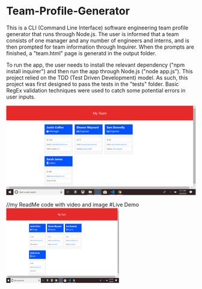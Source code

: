 # Team-Profile-Generator

This is a CLI (Command Line Interface) software engineering team profile generator that runs through Node.js. The user is informed that a team consists of one manager and any number of engineers and interns, and is then prompted for team information through Inquirer. When the prompts are finished, a "team.html" page is generatd in the output folder. 

To run the app, the user needs to install the relevant dependency ("npm install inquirer") and then run the app through Node.js ("node app.js"). This project relied on the TDD (Test Driven Development) model. As such, this project was first designed to pass the tests in the "tests" folder. Basic RegEx validation techniques were used to catch some potential errors in user inputs.

 ![](./output/output-example-screenshot.png)


 //my ReadMe code with video and image 
#Live Demo
<a href="https://drive.google.com/file/d/1Hj0kqwR5i5mpyZj_6GHzEnkRUnNmHJFw/preview" width="640" height="480" target="_blank"><img src="./output/output-example-screenshot.png" 
alt="demo link to screencastify" width="300" height="200"/></a>

 